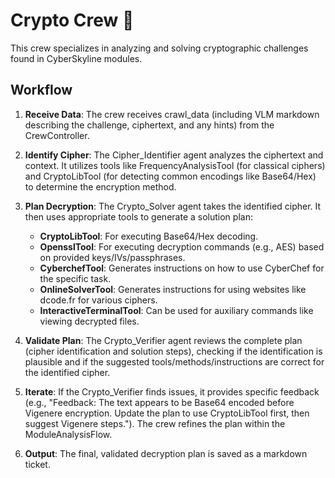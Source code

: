 # Crypto Crew 🔐

This crew specializes in analyzing and solving cryptographic challenges found in CyberSkyline modules.

## Workflow

1. **Receive Data**: The crew receives crawl_data (including VLM markdown describing the challenge, ciphertext, and any hints) from the CrewController.

2. **Identify Cipher**: The Cipher_Identifier agent analyzes the ciphertext and context. It utilizes tools like FrequencyAnalysisTool (for classical ciphers) and CryptoLibTool (for detecting common encodings like Base64/Hex) to determine the encryption method.

3. **Plan Decryption**: The Crypto_Solver agent takes the identified cipher. It then uses appropriate tools to generate a solution plan:
   * **CryptoLibTool**: For executing Base64/Hex decoding.
   * **OpensslTool**: For executing decryption commands (e.g., AES) based on provided keys/IVs/passphrases.
   * **CyberchefTool**: Generates instructions on how to use CyberChef for the specific task.
   * **OnlineSolverTool**: Generates instructions for using websites like dcode.fr for various ciphers.
   * **InteractiveTerminalTool**: Can be used for auxiliary commands like viewing decrypted files.

4. **Validate Plan**: The Crypto_Verifier agent reviews the complete plan (cipher identification and solution steps), checking if the identification is plausible and if the suggested tools/methods/instructions are correct for the identified cipher.

5. **Iterate**: If the Crypto_Verifier finds issues, it provides specific feedback (e.g., "Feedback: The text appears to be Base64 encoded before Vigenere encryption. Update the plan to use CryptoLibTool first, then suggest Vigenere steps."). The crew refines the plan within the ModuleAnalysisFlow.

6. **Output**: The final, validated decryption plan is saved as a markdown ticket.